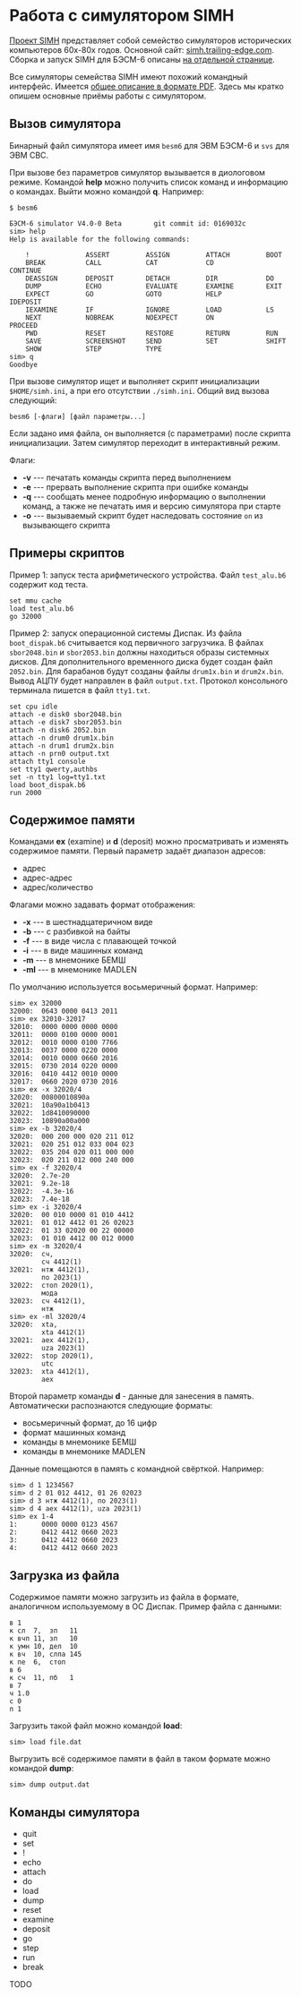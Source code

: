 
# Работа с симулятором SIMH

[Проект SIMH](https://ru.wikipedia.org/wiki/SIMH) представляет собой семейство симуляторов
исторических компьютеров 60х-80х годов. Основной сайт:
[simh.trailing-edge.com](http://simh.trailing-edge.com/). Сборка и запуск SIMH для БЭСМ-6
описаны [на отдельной странице](Building).

Все симуляторы семейства SIMH имеют похожий командный интерфейс.
Имеется [общее описание в формате PDF](http://simh.trailing-edge.com/pdf/simh_doc.pdf).
Здесь мы кратко опишем основные приёмы работы с симулятором.

## Вызов симулятора

Бинарный файл симулятора имеет имя `besm6` для ЭВМ БЭСМ-6 и `svs` для ЭВМ СВС.

При вызове без параметров симулятор вызывается в диологовом режиме.
Командой **help** можно получить список команд и информацию о командах.
Выйти можно командой **q**. Например:
```
$ besm6

БЭСМ-6 simulator V4.0-0 Beta        git commit id: 0169032c
sim> help
Help is available for the following commands:

    !              ASSERT         ASSIGN         ATTACH         BOOT
    BREAK          CALL           CAT            CD             CONTINUE
    DEASSIGN       DEPOSIT        DETACH         DIR            DO
    DUMP           ECHO           EVALUATE       EXAMINE        EXIT
    EXPECT         GO             GOTO           HELP           IDEPOSIT
    IEXAMINE       IF             IGNORE         LOAD           LS
    NEXT           NOBREAK        NOEXPECT       ON             PROCEED
    PWD            RESET          RESTORE        RETURN         RUN
    SAVE           SCREENSHOT     SEND           SET            SHIFT
    SHOW           STEP           TYPE
sim> q
Goodbye
```

При вызове симулятор ищет и выполняет скрипт инициализации `$HOME/simh.ini`, а при его отсутствии
`./simh.ini`. Общий вид вызова следующий:

```
besm6 [-флаги] [файл параметры...]
```

Если задано имя файла, он выполняется (с параметрами) после скрипта инициализации.
Затем симулятор переходит в интерактивный режим.

Флаги:
 * **-v** --- печатать команды скрипта перед выполнением
 * **-e** --- прервать выполнение скрипта при ошибке команды
 * **-q** --- сообщать менее подробную информацию о выполнении команд, а также не печатать имя и версию симулятора при старте
 * **-o** --- вызываемый скрипт будет наследовать состояние `on` из вызывающего скрипта

## Примеры скриптов

Пример 1: запуск теста арифметического устройства. Файл `test_alu.b6` содержит код теста.
```
set mmu cache
load test_alu.b6
go 32000
```

Пример 2: запуск операционной системы Диспак. Из файла `boot_dispak.b6` считывается код
первичного загрузчика. В файлах `sbor2048.bin` и `sbor2053.bin` должны находиться
образы системных дисков. Для дополнительного временного диска будет создан файл `2052.bin`.
Для барабанов будут созданы файлы `drum1x.bin` и `drum2x.bin`.
Вывод АЦПУ будет направлен в файл `output.txt`.
Протокол консольного терминала пишется в файл `tty1.txt`.
```
set cpu idle
attach -e disk0 sbor2048.bin
attach -e disk7 sbor2053.bin
attach -n disk6 2052.bin
attach -n drum0 drum1x.bin
attach -n drum1 drum2x.bin
attach -n prn0 output.txt
attach tty1 console
set tty1 qwerty,authbs
set -n tty1 log=tty1.txt
load boot_dispak.b6
run 2000
```

## Содержимое памяти

Командами **ex** (examine) и **d** (deposit) можно просматривать и изменять
содержимое памяти. Первый параметр задаёт диапазон адресов:

 * адрес
 * адрес-адрес
 * адрес/количество

Флагами можно задавать формат отображения:

 * **-x** --- в шестнадцатеричном виде
 * **-b** --- с разбивкой на байты
 * **-f** --- в виде числа с плавающей точкой
 * **-i** --- в виде машинных команд
 * **-m** --- в мнемонике БЕМШ
 * **-ml** --- в мнемонике MADLEN

По умолчанию используется восьмеричный формат. Например:
```
sim> ex 32000
32000:  0643 0000 0413 2011
sim> ex 32010-32017
32010:  0000 0000 0000 0000
32011:  0000 0100 0000 0001
32012:  0010 0000 0100 7766
32013:  0037 0000 0220 0000
32014:  0010 0000 0660 2016
32015:  0730 2014 0220 0000
32016:  0410 4412 0010 0000
32017:  0660 2020 0730 2016
sim> ex -x 32020/4
32020:  00800010890a
32021:  10a90a1b0413
32022:  1d8410090000
32023:  10890a00a000
sim> ex -b 32020/4
32020:  000 200 000 020 211 012
32021:  020 251 012 033 004 023
32022:  035 204 020 011 000 000
32023:  020 211 012 000 240 000
sim> ex -f 32020/4
32020:  2.7e-20
32021:  9.2e-18
32022:  -4.3e-16
32023:  7.4e-18
sim> ex -i 32020/4
32020:  00 010 0000 01 010 4412
32021:  01 012 4412 01 26 02023
32022:  01 33 02020 00 22 00000
32023:  01 010 4412 00 012 0000
sim> ex -m 32020/4
32020:  сч,
        сч 4412(1)
32021:  нтж 4412(1),
        по 2023(1)
32022:  стоп 2020(1),
        мода
32023:  сч 4412(1),
        нтж
sim> ex -ml 32020/4
32020:  xta,
        xta 4412(1)
32021:  aex 4412(1),
        uza 2023(1)
32022:  stop 2020(1),
        utc
32023:  xta 4412(1),
        aex
```

Второй параметр команды **d** - данные для занесения в память.
Автоматически распознаются следующие форматы:

 * восьмеричный формат, до 16 цифр
 * формат машинных команд
 * команды в мнемонике БЕМШ
 * команды в мнемонике MADLEN

Данные помещаются в память с командной свёрткой.
Например:
```
sim> d 1 1234567
sim> d 2 01 012 4412, 01 26 02023
sim> d 3 нтж 4412(1), по 2023(1)
sim> d 4 aex 4412(1), uza 2023(1)
sim> ex 1-4
1:      0000 0000 0123 4567
2:      0412 4412 0660 2023
3:      0412 4412 0660 2023
4:      0412 4412 0660 2023
```

## Загрузка из файла

Содержимое памяти можно загрузить из файла в формате, аналогичном используемому в ОС Диспак.
Пример файла с данными:
```
в 1
к сл  7,  зп   11
к вчп 11, зп   10
к умн 10, дел  10
к вч  10, слпа 145
к пе  6,  стоп
в 6
к сч  11, пб   1
в 7
ч 1.0
с 0
п 1
```
Загрузить такой файл можно командой **load**:
```
sim> load file.dat

```
Выгрузить всё содержимое памяти в файл в таком формате можно командой **dump**:
```
sim> dump output.dat

```

## Команды симулятора

 * quit
 * set
 * !
 * echo
 * attach
 * do
 * load
 * dump
 * reset
 * examine
 * deposit
 * go
 * step
 * run
 * break

TODO
